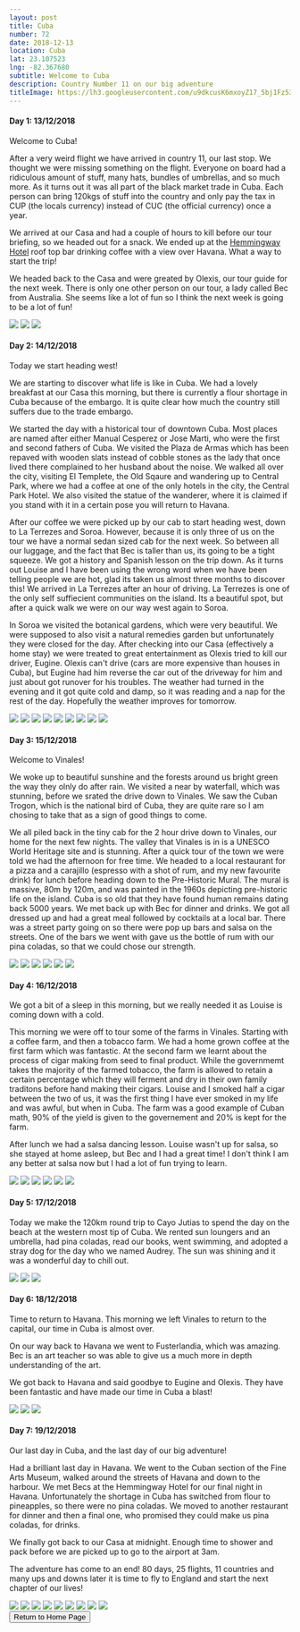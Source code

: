 ```yaml
---
layout: post
title: Cuba
number: 72
date: 2018-12-13
location: Cuba
lat: 23.107523
lng: -82.367680
subtitle: Welcome to Cuba
description: Country Number 11 on our big adventure
titleImage: https://lh3.googleusercontent.com/u9dkcusK6mxoyZ17_5bj1Fz53_CuvYhJbcOYc0eZoSVriYsSiMUrTW9KWgwPw7PXvBu7wIPxH58NO3xBCoHK5mkenSjPQa1qh1zh3Ti2KwIb_9DzEVWVxbgC99nCCsYdkmYjxPQeGhA=w2400
---
```


<h4>Day 1: 13/12/2018</h4>

Welcome to Cuba!

After a very weird flight we have arrived in country 11, our last stop. We thought we were missing something on the flight. Everyone on board had a ridiculous amount of stuff, many hats, bundles of umbrellas, and so much more. As it turns out it was all part of the black market trade in Cuba. Each person can bring 120kgs of stuff into the country and only pay the tax in CUP (the locals currency) instead of CUC (the official currency) once a year. 

We arrived at our Casa and had a couple of hours to kill before our tour briefing, so we headed out for a snack. We ended up at the <a target="_blank" href="https://en.wikipedia.org/wiki/Hotel_Ambos_Mundos_(Havana)">Hemmingway Hotel</a> roof top bar drinking coffee with a view over Havana. What a way to start the trip!

We headed back to the Casa and were greated by Olexis, our tour guide for the next week. There is only one other person on our tour, a lady called Bec from Australia. She seems like a lot of fun so I think the next week is going to be a lot of fun!

<img src="https://lh3.googleusercontent.com/lK57gYiN1RyjcfKfOa3N7v_zUCzJNGnJpoa6liU1peOCH05fvXHORHWLWK7ttcVhYdSPbVbDpVJooqzwewX_fRJjRIElOWRg379badgXqD6t4Qr4TXE55rRJOdEvm6wYdMARLEiqLYI=w2400" class="image1">
<img src="https://lh3.googleusercontent.com/o5d8soLuEAX5nTsekOPgGz9q6m43oIUrFXSxxm7HHksxsIev6TiBLUkUSO7dUme-v7utY1Ma5OsTJot7ZAXzoJezinwZ9H-sUa_HZDhbcu-gY60PuaiylJDBJ02CY47l2mGZdfPKKZo=w2400" class="image1">
<img src="https://lh3.googleusercontent.com/avxgjeSkOTYDzxaHpIs-mny3y5-T_2OWWlvVBz52quSEqlaay_Uh91cZEpFe6w8UtO_XRY0SomVLuU1q0_XDc1U8O05YZANM547P74-ubi-r8bSxlbEGXGans-NcYcq3bVS4mPwJPgM=w2400" class="image1">

<h4>Day 2: 14/12/2018</h4>

Today we start heading west!

We are starting to discover what life is like in Cuba. We had a lovely breakfast at our Casa this morning, but there is currently a flour shortage in Cuba because of the embargo. It is quite clear how much the country still suffers due to the trade embargo. 

We started the day with a historical tour of downtown Cuba. Most places are named after either Manual Cesperez or Jose Marti, who were the first and second fathers of Cuba. We visited the Plaza de Armas which has been repaved with wooden slats instead of cobble stones as the lady that once lived there complained to her husband about the noise. We walked all over the city, visiting El Templete, the Old Sqaure and wandering up to Central Park, where we had a coffee at one of the only hotels in the city, the Central Park Hotel. We also visited the statue of the wanderer, where it is claimed if you stand with it in a certain pose you will return to Havana. 

After our coffee we were picked up by our cab to start heading west, down to La Terrezes and Soroa. However, because it is only three of us on the tour we have a normal sedan sized cab for the next week. So between all our luggage, and the fact that Bec is taller than us, its going to be a tight squeeze. We got a history and Spanish lesson on the trip down. As it turns out Louise and I have been using the wrong word when we have been telling people we are hot, glad its taken us almost three months to discover this! We arrived in La Terrezes after an hour of driving. La Terrezes is one of the only self suffiecient communities on the island. Its a beautiful spot, but after a quick walk we were on our way west again to Soroa. 

In Soroa we visited the botanical gardens, which were very beautiful. We were supposed to also visit a natural remedies garden but unfortunately they were closed for the day. After checking into our Casa (effectively a home stay) we were treated to great entertainment as Olexis tried to kill our driver, Eugine. Olexis can't drive (cars are more expensive than houses in Cuba), but Eugine had him reverse the car out of the driveway for him and just about got runover for his troubles. The weather had turned in the evening and it got quite cold and damp, so it was reading and a nap for the rest of the day. Hopefully the weather improves for tomorrow.

<img src="https://lh3.googleusercontent.com/C6rKnTa-IAzB3ckiC7xLlR32qxyiJ9c4zZPN0Cxb3ymJezYNWCnniMawfVKuWcbDP-JNZyMpkx9AsV-c35iChAIj1n_KHJ-Rx3zD-6fqTEgJvYEDgu6oI_hz9aBw0nY6a5R4nTHQeJ4=w2400" class="image1">
<img src="https://lh3.googleusercontent.com/gmlQMwcfClSk4m5joh4zMUAwhoNbbvWy09P3FVTfu37V1PQXQyr8640mCXChDGfG7y98q71dUyWjO4TX9LkLHTPg4D-I0dHFgDV1YlxLFvTOoSDiJ2Tx1cPnW-xnkjbhI7JOcqKI-NE=w2400" class="image1">
<img src="https://lh3.googleusercontent.com/JCcyda_5_eNj56yjovWGrUw2diN3s-0SnMY5wK8Lam0DxluVQdqBqqhH9rehg6YoSHloep2ncfiUTyLhNcOzV0NlW-CqohOtTVfl5ZTIOD5B6fSIstx6YZc9HwWqLTY20go0HmrlSXE=w2400" class="image1">
<img src="https://lh3.googleusercontent.com/cNl7GOnkO0fhRqCWmVGQqXs-CS2tH--fRqOSqVan-bMc3sKmoDMNRBdtb0l0mUUcC4oWGtRU2bJUAhtY9a7FlPjwUtD2hEr7NBAlLoDNPGcMN1B80tIKHAXejDJK24M6HE9ait-J_Eo=w2400" class="image1">
<img src="https://lh3.googleusercontent.com/1F-djIe9EgPP7kAU2ZjQv68a6zxNMTQsVYHy3QyLGNGdwpHjFVBF4XmKKTKpzWV3EiaBsI7gU--z4_9m_A1ZTka_xjWKOP0Tb4QSHeZ5rRA7VjS0UWQ_LxEX2yl0qfGkcK7nQgilL2A=w2400" class="image1">
<img src="https://lh3.googleusercontent.com/wnsawG9xljj-qI4FoSs7g59f9gxDy7hCxwecbnFwKhOdqWSEICtFNIGF9MbasfMxK3KecRcOrb6-AghHD4TSlyy6EccJxNVs3NzJLCVUkz6VN_M_Z7A00nDa97CM6VvAHLnWmyU289I=w2400" class="image1">
<img src="https://lh3.googleusercontent.com/CVmoa49hl0BAlPFnUzS2Z12HRyTw8rI2yvVDYY1w6WSiTeoFw3T0GQFozpsaP6oNFji4GFoZY1x-PszucDcm8hxQPrU0ExdXp5VpPKk0GjebdOm4OdP_2raHJIKPi_aNW_xuZ3XJX8E=w2400" class="image1">
<img src="https://lh3.googleusercontent.com/gtxUe-Ru324gc_zayt93nA0Bcje70QFSz2ayajlHd6nhAGUdZ6jRygWR6SKalC-NVELMzR3ky0ZH1rrB6ocUre0jJmlYJlF_BeSKoWACSNSn9TCZRqKcoZxlbLmnI8LKXDe920OE-MU=w2400" class="image1">
<img src="https://lh3.googleusercontent.com/xAginLDH5Vey6i0IeZ4YdAQdzDc2hNn3VW5K4EwVMAIS8lS4OAtlTsGRmo2M4wq6wRzTvnHgrEEiyt3eZ5SJS2FO-JmNLivTsl8FuZBe5kumUp_GXTC9v8XgV8179sfhLsvYtKKjv8s=w2400" class="image1">

<h4>Day 3: 15/12/2018</h4>

Welcome to Vinales!

We woke up to beautiful sunshine and the forests around us bright green the way they olnly do after rain. We visited a near by waterfall, which was stunning, before we srated the drive down to Vinales. We saw the Cuban Trogon, which is the national bird of Cuba, they are quite rare so I am chosing to take that as a sign of good things to come.

We all piled back in the tiny cab for the 2 hour drive down to Vinales, our home for the next few nights. The valley that Vinales is in is a UNESCO World Heritage site and is stunning. After a quick tour of the town we were told we had the afternoon for free time. We headed to a local restaurant for a pizza and a carajillo (espresso with a shot of rum, and my new favourite drink) for lunch before heading down to the Pre-Historic Mural. The mural is massive, 80m by 120m, and was painted in the 1960s depicting pre-historic life on the island. Cuba is so old that they have found human remains dating back 5000 years. We met back up with Bec for dinner and drinks. We got all dressed up and had a great meal followed by cocktails at a local bar. There was a street party going on so there were pop up bars and salsa on the streets. One of the bars we went with gave us the bottle of rum with our pina coladas, so that we could chose our strength.

<img src="https://lh3.googleusercontent.com/kx36hrVPBHsw4gvheFPvIuPaqvPx9RXCA9vxH1Ev3CHpl1qFSHIpXWNQ30VwTsBSfKV24wed8y8cG55X5_iiHFZMFhWQh66ei_UC2QqXaNT-cCDNrJuSXDxlCi0PWaAzR_YTr1H-WAE=w2400" class="image1">
<img src="https://lh3.googleusercontent.com/cc9-0C6KWTQSHGk6v9tSDuRH-F122wq0cWgVCgt8l5FY0M_U6Qwo-BHQ01R44s4kbsJIMKjaMS77a8nbC0kd6rUGKv2gRAWdnj0R4la3ALGuuTJb1N7z1hAb6zT9UsjwznFYPggCIGk=w2400" class="image1">
<img src="https://lh3.googleusercontent.com/OQQnyXBpXSVMpEeC3PAueCGnkTKpRD5FnhGd0WgOFbVSj21cdK-VNzFFkRG_yYoyXXzeNlzrnCktu04h_xOQwHgC0B1qFf0_LemWNc5uxRVpjYPoT4AeW-TB1rCYWZsLWciufB6M01w=w2400" class="image1">
<img src="https://lh3.googleusercontent.com/dgIIYCHYze8nyeNdmD-0oGw8kluf3XKW1vi9mmHnFBTeEMzNAmegeFSyhThpKGHnJlfoL8wq8_hDepoaIn6ccX0oDn-RvZk9ggbRB6a8zOrKOhvQTWIzTRnkYW8POZFsZZ1emIX0Ya4=w2400" class="image1">
<img src="https://lh3.googleusercontent.com/p-zIDd-VVxyYa77pv8izdhb3BIr9SSqQcmBC1NBGaiyV9ntpehAdo4R6e1GbrBLl4dadICaj0p7sCC0b0ZKJzkadO5qRZE_1gvFqqrHtQckpm7qUMr7GIEPVMc6itSV_-gA2jmPn0BI=w2400" class="image1">
<img src="https://lh3.googleusercontent.com/LDXbX-kKgRQz9TnO6bWXREzwEFvsg-VVtzBoGd6eN2PuVd-WagUiYPmpep1Pdir8FlKkBVlQBBy9fQpb0xJdX3gVxPyfk_VoYTofzqHUVH6hsL_WQcKbbKHT42hxKcrbAAxiDiw_dS8=w2400" class="image1">

<h4>Day 4: 16/12/2018</h4>

We got a bit of a sleep in this morning, but we really needed it as Louise is coming down with a cold. 

This morning we were off to tour some of the farms in Vinales. Starting with a coffee farm, and then a tobacco farm. We had a home grown coffee at the first farm which was fantastic. At the second farm we learnt about the process of cigar making from seed to final product. While the governmemt takes the majority of the farmed tobacco, the farm is allowed to retain a certain percentage which they will ferment and dry in their own family traditons before hand making their cigars. Louise and I smoked half a cigar between the two of us, it was the first thing I have ever smoked in my life and was awful, but when in Cuba. The farm was a good example of Cuban math, 90% of the yield is given to the governement and 20% is kept for the farm. 

After lunch we had a salsa dancing lesson. Louise wasn't up for salsa, so she stayed at home asleep, but Bec and I had a great time! I don't think I am any better at salsa now but I had a lot of fun trying to learn. 

<img src="https://lh3.googleusercontent.com/ghtKHm5ZxmBurTD5OGuJNKsC93RAmChCzy5Z7RZb8zBZWieImQMYWCbO20IieVTGlGmosd0t89w7xtBh3zdrP2JTf74YxEs6hD2-My0qWXCsTYZ8os2HA-j_yhjOr5OSvMj_QY7NQuI=w2400" class="image1">
<img src="https://lh3.googleusercontent.com/q5JxN-yoWV_j2GU1BhX1R5-Gwe5-oPgQMlD5v3yvrSplWCtu_zCvheGMjNf29InXvXZfKgQLsKvsiND3Vm_mCKXrLMv4z3wqKjcFRVT1G9eW2HEpwr3KOV0vYMIUQmfhUaCHY1AB59Y=w2400" class="image1">
<img src="https://lh3.googleusercontent.com/ZE5GxDtrFnJr-4CRLmrnCcBhOmeHy8sK53_1O4YK8UhYugI18_ZRWX0fVHP_-4OrIC0QI8yGvYqM8rbF1YingnDshXMeGuD7EaG5AYPGa5n4X03aTQnyMzFxi1Yk-aertSjVIboqoxg=w2400" class="image1">
<img src="https://lh3.googleusercontent.com/cfDcT79kEzH3DczCNVTMpuIPGQUB2W1EzHzt36GXRpGC3VU17Nfu-SKHEsMcFrtUSGyHPGc2MWMFFLC7rfj9kTOmeL1_Uh8H3YNeoNN-mfyhO3Y1_fFG8-cBGMh0bH7PIszRLQ7gFcI=w2400" class="image1">
<img src="https://lh3.googleusercontent.com/YtcDB0OKy7PysWUgDqslLRFgsdW6wdWPd6QK-v21Hrm6LUipKlzvU3CcjmcnHoRrsucb3tVZ3OGFFYYvXBX1bONLdwrzTKj-nR66AidqpINLnm3bewm0i7tOnU4qBLC9LT8sNldxMek=w2400" class="image1">
<img src="https://lh3.googleusercontent.com/nf6ditf_ry2P5fnroDXWM7mtBS5P6sq-bushgIRl1K-J6W77ZGo89KhLMG2N0wh9BArrNAJEWVWkWVieHJQi0Jds2u2a0AvU1GRBPbL4Z0yj_lMFXwXruCMws_jbHwxOtBdkRkVEW8A=w2400" class="image1">

<h4>Day 5: 17/12/2018</h4>

Today we make the 120km round trip to Cayo Jutias to spend the day on the beach at the western most tip of Cuba. We rented sun loungers and an umbrella, had pina coladas, read our books, went swimming, and adopted a stray dog for the day who we named Audrey. The sun was shining and it was a wonderful day to chill out. 

<img src="https://lh3.googleusercontent.com/CrI1zaT33xRVml7lKiY4_tADAu_siJGZIBO7BAauJu9MmSD1Dr-UTXM91sEs1tirxX8CY1XTukake4b193tVP57UDaBH1jdDmFZfY1HsMb9Kq91-sgwtkHcFoacqiMYR7vGv3uY_O_Y=w2400" class="image1">
<img src="https://lh3.googleusercontent.com/fNMCeYpBjZvI6jULyp03L409vqpYFxmM0dMrXKsMICvnwDJX8fnAzGJAH40GFHVBAZkI-ksT8khHXjRI7QUBFlGL573rBHdpCxANuCJZ3uzNv0tRYIMGfxCZeQEoxjsrrw15KHfxrfA=w2400" class="image1">
<img src="https://lh3.googleusercontent.com/K2WHUPx-xB0kDy8RMDZmlAjiAng_XAr7y87CoXXVTECUb6a8zSjs53txTg2sXR9brPJTueICcI1BmNOOrlwKecjoMmDYwKiVWuxdrJRdDq9jp2bJSLq-EyIefUklYtAAYhwhuyaOGlw=w2400" class="image1">

<h4>Day 6: 18/12/2018</h4>

Time to return to Havana. This morning we left Vinales to return to the capital, our time in Cuba is almost over. 

On our way back to Havana we went to Fusterlandia, which was amazing. Bec is an art teacher so was able to give us a much more in depth understanding of the art. 

We got back to Havana and said goodbye to Eugine and Olexis. They have been fantastic and have made our time in Cuba a blast!

<img src="https://lh3.googleusercontent.com/FPZ8shTdGtd3Z2hgZ-qrN5z_JtZZXosQagQFfcCPBFKZhgEH1nO4_9afxlPotZ-sbHnuPPoMBnGUYnRYZDXNvjJwwa4pCtrptAFgkHFZYN_9t8dDf7N4Ga5Gx5ivkUKtdo0iBvHHaZg=w2400" class="image1">
<img src="https://lh3.googleusercontent.com/M2OfRTjFvxpPvfqocf7AginssfPr-lk_BwYgshb47u3h8nqQvKW8ZHpqXixbatMJaMe-TsyZPZKRhXxVK5S5BPAMR1YNCq7Zw1BclkesU-SLElv8UhPIa4v6trQ-uVspPDznWKTeyKw=w2400" class="image1">
<img src="https://lh3.googleusercontent.com/3IyxMgU4HlzCGkEDE5J3onDj-GA-BcxDW9MsYPNaa4s7W4qwqffB95S9fD2CLJrMjmQlxVD01MlgsaYjpsXt3unVq5ddTkmAMzxjD6oyEB4tgAxPN2sPgKKkH5-BsaJLkFYT8TONbYo=w2400" class="image1">

<h4>Day 7: 19/12/2018</h4>

Our last day in Cuba, and the last day of our big adventure!

Had a brilliant last day in Havana. We went to the Cuban section of the Fine Arts Museum, walked around the streets of Havana and down to the harbour. We met Becs at the Hemmingway Hotel for our final night in Havana. Unfortunately the shortage in Cuba has switched from flour to pineapples, so there were no pina coladas. We moved to another restaurant for dinner and then a final one, who promised they could make us pina coladas, for drinks. 

We finally got back to our Casa at midnight. Enough time to shower and pack before we are picked up to go to the airport at 3am.

The adventure has come to an end! 80 days, 25 flights, 11 countries and many ups and downs later it is time to fly to England and start the next chapter of our lives! 

<img src="https://lh3.googleusercontent.com/-1r_VJgxrvCh_c7FgZWjs047xIGqAQHxVIh94KuHpFe_jn7GeHQx08_Ysfds1gan72N0YS6pef4oTiVbUREyYdA1Xqc2wwJCAoRt-khgEgSGFWHvcmdPYw5u678Vr43HQkBhurQ0dfY=w2400" class="image1">
<img src="https://lh3.googleusercontent.com/QJ-o4r96DQmkIZyIHNqdHXZzRqaxLRK_SUMcY0RKHq3G5V-YpNGm_G0mW-xDlKZUiA_DiCi10mYyfEYwQ6BKmcwrH0ic_LVToVtwLhEQLvbJQZtwnzLDUDpBSEC4LREt48u7f3rLOb4=w2400" class="image1">
<img src="https://lh3.googleusercontent.com/zID30tmsBqKbQY-2hanHDJpex538wq08f8uTOkeQRy4xXn5toCgXE-6ePWwtCXF-34qWXQowXMpX7RNAgxasWnUZcEAiW5-aGMFyY5dOCmwUyH-Gae0QtcvD02qBTnyQfAH6AFt_bW4=w2400" class="image1">
<img src="https://lh3.googleusercontent.com/isGNEFRf_NP9Uhk6Chm61ZcTPOvTTQiE-ZooeJnndw0XcJMCRVSInQRuGlZZguY2GMbcGT0T4u87C2vJNSLCH_lAYP1pzM7RU_Vk_2GoJul_WYOzIXSHyWzTE1LpBefhQJXOKsXbhs0=w2400" class="image1">
<img src="https://lh3.googleusercontent.com/8tlng-RUegX1miKMTjx-g5p3MhdAsgMhlgCKXcDc3Z5lWK13C5f-zB8XS5xK17SutyoHf88IDnrPAb68G4mS8dVWuQZejbXpCoMflkO7CJnSKeoenkAWn-dvAIou6oxHXMxtwhvLCvg=w2400" class="image1">
<img src="https://lh3.googleusercontent.com/ss1PvbYHdTqyASaX745C_b6i0uHeVQAzmK0Gyh6-mlKw2H3vHx2Bs82g-rxbA6Abl6mHH2JNLWcNr-Vc5PunMM3jwJjq6Rp9HsHhlFOoDxac7SSDvI8MdHdufp-Z0gKs3DyhI6Xb44Q=w2400" class="image1">
<img src="https://lh3.googleusercontent.com/45ASFC-PAwm9C5driVhWd1ZdPZeBMrF8C8plzPDKG4BgPcjOj7Ec6FiEfCvicxbKL8MXbdphr0u8HPaywRC_-mb4oICLnjKV09EJ73HOzk63aUxSi99R7ZfHapDOIIrUyM8BtkwbSFA=w2400" class="image1">
<img src="https://lh3.googleusercontent.com/4-1hwgaI5Fx3eIuU4q4A0u0VVKfs8t-MiNOK1pwRGzDCg8wfFC2ECCyF0GAi3LgI0MOR0xMjT-sZXHDRK_qlFPDtaD_MS0S8c0jToiNL2fy1NG-6kMxEFLPpaRhXZw0U3zS-O3sN7e4=w2400" class="image1">
<img src="https://lh3.googleusercontent.com/u5Oa_nRjy8atYcSJXpSMIaNYgIfsB98lwP0qteOvUZ0UpC0pdt-t4RphKM6sLU6BzfakIlPOq543sW9BuJ0520ejbtOhNbhxg1_6CLqEb5vpl0eMyocXIMZZECEOdiiL0wcPaBy4SjE=w2400" class="image1">

<div class="wrapper">
  <input type="button" class="button" value="Return to Home Page" onclick="self.close()">
</div>
